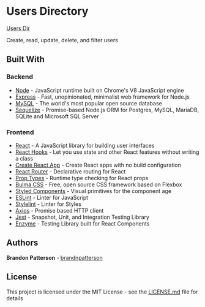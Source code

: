 # Users Directory

[Users Dir](https://users-dir.herokuapp.com)

Create, read, update, delete, and filter users

## Built With

### Backend

- [Node](https://nodejs.org/) - JavaScript runtime built on Chrome's V8 JavaScript engine
- [Express](https://expressjs.com/) - Fast, unopinionated, minimalist web framework for Node.js
- [MySQL](https://www.mysql.com/) - The world's most popular open source database
- [Sequelize](http://docs.sequelizejs.com/) - Promise-based Node.js ORM for Postgres, MySQL, MariaDB, SQLite and Microsoft SQL Server

### Frontend

- [React](https://reactjs.org/) - A JavaScript library for building user interfaces
- [React Hooks](https://reactjs.org/docs/hooks-intro.html) - Let you use state and other React features without writing a class
- [Create React App](https://facebook.github.io/create-react-app/) - Create React apps with no build configuration
- [React Router](https://reacttraining.com/react-router/) - Declarative routing for React
- [Prop Types](https://github.com/facebook/prop-types/) - Runtime type checking for React props
- [Bulma CSS](https://bulma.io/) - Free, open source CSS framework based on Flexbox
- [Styled Components](https://www.styled-components.com/) - Visual primitives for the component age
- [ESLint](https://stylelint.io/) - Linter for JavaScript
- [Stylelint](https://stylelint.io/) - Linter for Styles
- [Axios](https://github.com/axios/axios/) - Promise based HTTP client
- [Jest](https://jestjs.io/) - Snapshot, Unit, and Integration Testing Library
- [Enzyme](https://airbnb.io/enzyme/) - Testing Library built for React Components

## Authors

**Brandon Patterson** - [brandnpatterson](https://github.com/brandnpatterson)

## License

This project is licensed under the MIT License - see the [LICENSE.md](LICENSE.md) file for details
